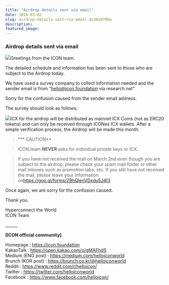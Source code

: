 ```yaml
---
title: "Airdrop details sent via email"
date: 2018-03-02
slug: airdrop-details-sent-via-email-dc48a9709a
description:
featured_image:
---
```


### Airdrop details sent via email

![](https://cdn-images-1.medium.com/max/800/1*_83yRvRgaoNGYUx81LGI5g.png)Greetings from the ICON team.

The detailed schedule and information has been sent to those who are subject to the Airdrop today.

We have used a survey company to collect information needed and the sender email is from “hello@icon.foundation via research.net”

Sorry for the confusion caused from the sender email address.

The survey should look as follows;

![](https://cdn-images-1.medium.com/max/800/1*85GKJOPMAjJtIfNl4I_vNQ.png)ICX for the airdrop will be distributed as mainnet ICX Coins (not as ERC20 tokens) and can only be received through ICONex ICX wallets. After a simple verification process, the Airdrop will be made this month.


> *** CAUTION**


> ICON team **NEVER** asks for individual private keys or ICX.


> If you have not received the mail on March 2nd even though you are subject to the airdrop, please check your spam mail folder or other mail inboxes such as promotion tabs, etc. If you still have not received the mail, please leave your information on<https://goo.gl/forms/ZBhQlenVDxdu5J4I3>.

Once again, we are sorry for the confusion caused.

Thank you.

Hyperconnect the World  
ICON Team

\_\_\_\_\_\_

**[ICON official community]**

Homepage : <https://icon.foundation>  
KakaoTalk : <https://open.kakao.com/o/gMAFhdS>  
Medium (ENG post) : <https://medium.com/helloiconworld>  
Brunch (KOR post) : <https://brunch.co.kr/@helloiconworld>  
Reddit : <https://www.reddit.com/r/helloicon/>  
Twitter : <https://twitter.com/helloiconworld>  
Facebook : <https://www.facebook.com/helloicon/>

